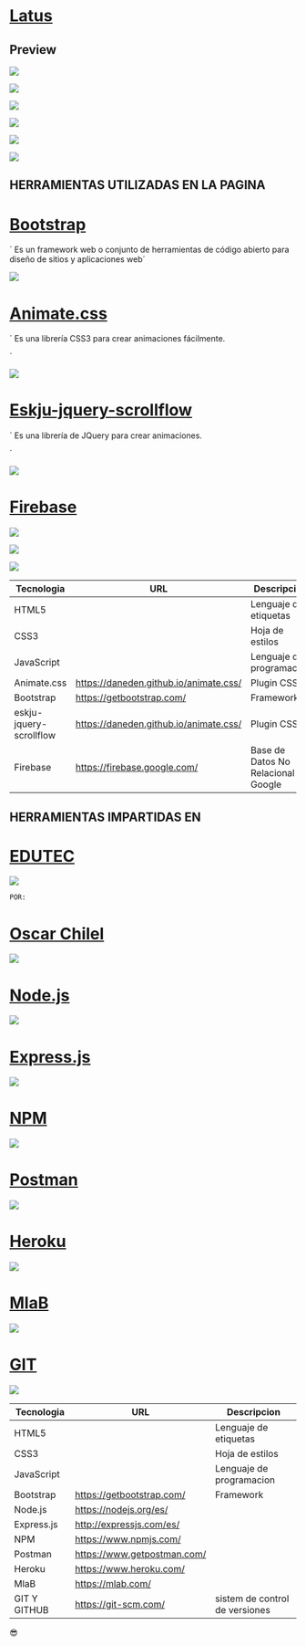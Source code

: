 # [Latus](https://www.facebook.com/ExperienceLatus/)

## Preview

![](/img/preview/header.png)





![](/img/preview/header.png)





![](/img/preview/header.png)





![](/img/preview/header.png)





![](/img/preview/header.png)






![](/img/preview/header.png)







## HERRAMIENTAS UTILIZADAS EN LA PAGINA




# [Bootstrap](https://daneden.github.io/animate.css/)

´ Es un framework web o conjunto de herramientas de código abierto para diseño de sitios y aplicaciones web´



![](/img/preview/header.png)




# [Animate.css](https://daneden.github.io/animate.css/)
  
  ´
  Es una librería CSS3 para crear animaciones fácilmente.
  
  ´


![](/img/preview/header.png)



# [Eskju-jquery-scrollflow](https://github.com/eskju/eskju-jquery-scrollflow)

´
Es una librería de JQuery para crear animaciones.

´


![](/img/preview/header.png)


# [Firebase](https://firebase.google.com/)

![](/img/preview/header.png)


![](/img/preview/header.png)


![](/img/preview/header.png)











| Tecnologia |  URL|  Descripcion |
|-----------|------|---------------------------------------------------|
| HTML5     |      |Lenguaje de etiquetas  |
| CSS3      |      | Hoja de estilos |
| JavaScript|      | Lenguaje de programacion |
| Animate.css| https://daneden.github.io/animate.css/    | Plugin CSS |
| Bootstrap|https://getbootstrap.com/   | Framework |
|eskju-jquery-scrollflow | https://daneden.github.io/animate.css/    | Plugin CSS |
|Firebase | https://firebase.google.com/   | Base de Datos No Relacional de Google |


## HERRAMIENTAS IMPARTIDAS EN 

# [EDUTEC](https://tec.gt/edutec/)

![](/img/preview/header.png)

`POR:`

# [Oscar Chilel](https://github.com/ochilel) 

![](/img/preview/header.png)


# [Node.js](https://nodejs.org/es/) 

![](/img/preview/header.png)

#  [Express.js]( http://expressjs.com/es/) 

![](/img/preview/header.png)

# [NPM](https://www.npmjs.com/)           

![](/img/preview/header.png)

# [Postman](https://www.getpostman.com/)

![](/img/preview/header.png)

# [Heroku](https://www.heroku.com/)

![](/img/preview/header.png)

# [MlaB](https://mlab.com/)

![](/img/preview/header.png)


# [GIT](https://git-scm.com/)

![](/img/preview/header.png)






| Tecnologia |  URL|  Descripcion |
|-----------|------|---------------------------------------------------|
| HTML5     |      |Lenguaje de etiquetas  |
| CSS3      |      | Hoja de estilos |
| JavaScript|      | Lenguaje de programacion |
| Bootstrap|https://getbootstrap.com/   | Framework |
|Node.js | https://nodejs.org/es/  | |
|Express.js | http://expressjs.com/es/ |  |
|NPM | https://www.npmjs.com/   |  |
|Postman | https://www.getpostman.com/   | |
|Heroku | https://www.heroku.com/   |  |
|MlaB | https://mlab.com/   |  |
|GIT Y GITHUB | https://git-scm.com/  | sistem de control de versiones |



:sunglasses:

